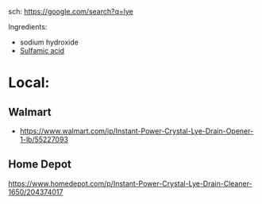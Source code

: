 sch: https://google.com/search?q=lye

Ingredients:
- sodium hydroxide
- [Sulfamic acid](https://en.wikipedia.org/wiki/Sulfamic_acid)

# Local:
## Walmart
- https://www.walmart.com/ip/Instant-Power-Crystal-Lye-Drain-Opener-1-lb/55227093

## Home Depot
https://www.homedepot.com/p/Instant-Power-Crystal-Lye-Drain-Cleaner-1650/204374017

